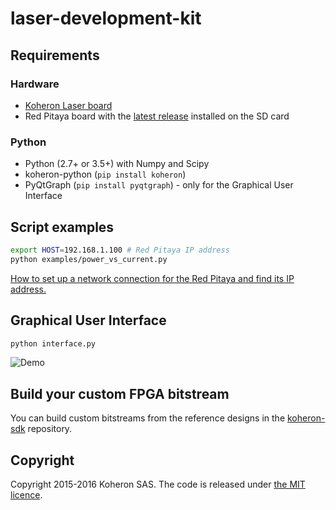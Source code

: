 # laser-development-kit

## Requirements

### Hardware

* [Koheron Laser board](https://www.koheron.com/laser-development-kit)
* Red Pitaya board with the [latest release](https://github.com/Koheron/koheron-sdk/releases/) installed on the SD card

### Python

* Python (2.7+ or 3.5+) with Numpy and Scipy
* koheron-python (`pip install koheron`)
* PyQtGraph (`pip install pyqtgraph`) - only for the Graphical User Interface

## Script examples

```sh
export HOST=192.168.1.100 # Red Pitaya IP address
python examples/power_vs_current.py
```

[How to set up a network connection for the Red Pitaya and find its IP address.](https://www.koheron.com/support/redpitaya-ip-address)

## Graphical User Interface

```sh
python interface.py
```

![Demo](https://cloud.githubusercontent.com/assets/1735094/9765362/317e8212-5714-11e5-8480-ab3e311260c9.gif)

## Build your custom FPGA bitstream

You can build custom bitstreams from the reference designs in the [koheron-sdk](https://github.com/Koheron/koheron-sdk) repository.

## Copyright

Copyright 2015-2016 Koheron SAS. The code is released under [the MIT licence](https://github.com/Koheron/laser-development-kit/blob/master/LICENSE).
